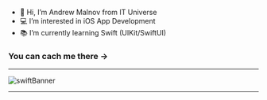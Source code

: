 - 👋 Hi, I’m Andrew Malnov from IT Universe
- 💻 I’m interested in iOS App Development
- 📚 I’m currently learning Swift (UIKit/SwiftUI)

### You can cach me there ->



---
![swiftBanner](https://user-images.githubusercontent.com/29888750/154796393-d3876d4c-3890-44fc-8df1-55d0ac10e041.jpg)

---
<!---
mk-salon/mk-salon is a ✨ special ✨ repository because its `README.md` (this file) appears on your GitHub profile.
You can click the Preview link to take a look at your changes.
--->








